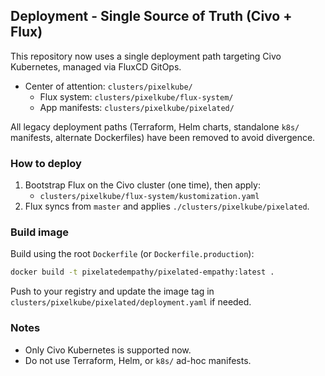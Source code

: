 ## Deployment - Single Source of Truth (Civo + Flux)

This repository now uses a single deployment path targeting Civo Kubernetes, managed via FluxCD GitOps.

- Center of attention: `clusters/pixelkube/`
  - Flux system: `clusters/pixelkube/flux-system/`
  - App manifests: `clusters/pixelkube/pixelated/`

All legacy deployment paths (Terraform, Helm charts, standalone `k8s/` manifests, alternate Dockerfiles) have been removed to avoid divergence.

### How to deploy
1) Bootstrap Flux on the Civo cluster (one time), then apply:
   - `clusters/pixelkube/flux-system/kustomization.yaml`
2) Flux syncs from `master` and applies `./clusters/pixelkube/pixelated`.

### Build image
Build using the root `Dockerfile` (or `Dockerfile.production`):
```bash
docker build -t pixelatedempathy/pixelated-empathy:latest .
```
Push to your registry and update the image tag in `clusters/pixelkube/pixelated/deployment.yaml` if needed.

### Notes
- Only Civo Kubernetes is supported now.
- Do not use Terraform, Helm, or `k8s/` ad-hoc manifests.

